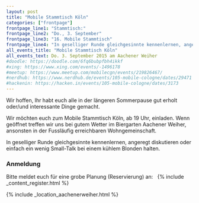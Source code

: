 ```yaml
---
layout: post
title: "Mobile Stammtisch Köln"
categories: ["frontpage"]
frontpage_line1: "Stammtisch:"
frontpage_line2: "Do., 3. September"
frontpage_line3: "16. Mobile Stammtisch"
frontpage_line4: "In geselliger Runde gleichgesinnte kennenlernen, angeregt diskutieren oder einfach ein wenig Small-Talk bei einem kühlem Blonden halten."
all_events_title: "Mobile Stammtisch Köln"
all_events_text: Do. 3. September 2015 am Aachener Weiher
#doodle: https://doodle.com/6fq6bubpfbh4ikkf
#xing: https://www.xing.com/events/-1496178
#meetup: https://www.meetup.com/mobilecgn/events/219826467/
#nerdhub: https://www.nerdhub.de/events/105-mobile-cologne/dates/29471
#hackenin: https://hacken.in/events/105-mobile-cologne/dates/3173
---
```


<p>
	Wir hoffen, Ihr habt euch alle in der längeren Sommerpause gut erholt oder/und interessante Dinge gemacht.
</p>
<p>
	Wir möchten euch zum Mobile Stammtisch Köln, ab 19 Uhr, einladen.
	Wenn geöffnet treffen wir uns bei gutem Wetter im Biergarten Aachener Weiher,
	ansonsten in der Fussläufig erreichbaren Wohngemeinschaft.
</p>
<p>
	In geselliger Runde gleichgesinnte kennenlernen, angeregt diskutieren oder einfach ein wenig Small-Talk bei einem kühlem Blonden halten.
</p>

<h3>Anmeldung</h3>
<p>
	Bitte meldet euch für eine grobe Planung (Reservierung) an: &nbsp;
	{% include _content_register.html %}
</p>

{% include _location_aachenerweiher.html %}
